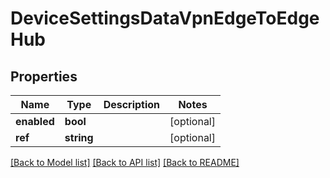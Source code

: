 # DeviceSettingsDataVpnEdgeToEdgeHub

## Properties
Name | Type | Description | Notes
------------ | ------------- | ------------- | -------------
**enabled** | **bool** |  | [optional] 
**ref** | **string** |  | [optional] 

[[Back to Model list]](../README.md#documentation-for-models) [[Back to API list]](../README.md#documentation-for-api-endpoints) [[Back to README]](../README.md)


